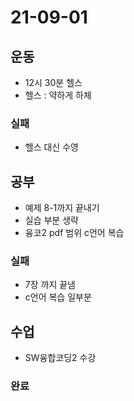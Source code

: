# 21-09-01

## 운동
- 12시 30분 헬스
- 헬스 : 약하게 하체
### 실패
- 헬스 대신 수영
## 공부
- 예제 8-1까지 끝내기
- 실습 부분 생략
- 융코2 pdf 범위 c언어 복습
### 실패
- 7장 까지 끝냄
- c언어 복습 일부분
## 수업
- SW융합코딩2 수강
### 완료
